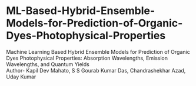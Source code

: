 # ML-Based-Hybrid-Ensemble-Models-for-Prediction-of-Organic-Dyes-Photophysical-Properties
Machine Learning Based Hybrid Ensemble Models for Prediction of Organic Dyes Photophysical Properties: Absorption Wavelengths, Emission Wavelengths, and Quantum Yields
<br>
Author- Kapil Dev Mahato, S S Gourab Kumar Das, Chandrashekhar Azad, Uday Kumar
